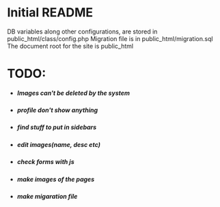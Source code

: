 # Initial README
DB variables along other configurations, are stored in public_html/class/config.php 
Migration file is in public_html/migration.sql  
The document root for the site is public_html  
# TODO:
 * ##### Images can't be deleted by the system
 * ##### profile don't show anything
 * ##### find stuff to put in sidebars
 * ##### edit images(name, desc etc)
 * ##### check forms with js
 * ##### make images of the pages
 * ##### make migaration file
